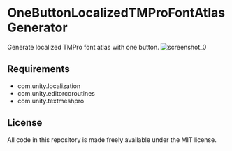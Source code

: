 # OneButtonLocalizedTMProFontAtlasGenerator
Generate localized TMPro font atlas with one button.
![screenshot_0](https://github.com/ManaBingsu/OneButtonLocalizedTMProFontAtlasGenerator/assets/43133819/fe32f03d-adb5-47ab-a83b-2975c459d590)

## Requirements
* com.unity.localization
* com.unity.editorcoroutines
* com.unity.textmeshpro

## License
All code in this repository is made freely available under the MIT license.